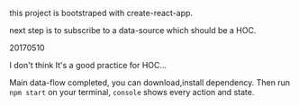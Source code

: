 this project is bootstraped with create-react-app.

next step is to subscribe to a data-source which should be a HOC.

20170510

I don't think It's a good practice for HOC...

Main data-flow completed, you can download,install dependency.
Then run `npm start` on your terminal, `console` shows every action and state.